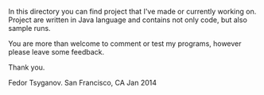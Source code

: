 In this directory you can find project that I've made or currently working on. 
Project are written in Java language and contains not only code, but also sample runs.

You are more than welcome to comment or test my programs, however please leave some feedback.

Thank you.

Fedor Tsyganov.
San Francisco, CA
Jan 2014
